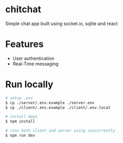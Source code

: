 # chitchat

Simple chat app built using socket.io, sqlite and react

# Features

- User authentication
- Real-Time messaging

# Run locally

```bash
# setup .env
$ cp ./server/.env.example ./server.env
$ cp ./client/.env.example ./client/.env.local

# install deps
$ npm install

# runs both client and server using concurrently
$ npm run dev
```
